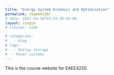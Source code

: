 ```yaml
---
title: "Energy System Ecnomics and Optimization"
permalink: /eaee4220/
# date: 2021-04-18T15:34:30-04:00
layout: single
# classes: wide

# categories:
#   - blog
# tags:
#   - Energy storage
#  - Power systems
---
```


This is the course website for EAEE4220.
